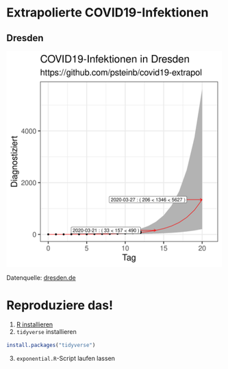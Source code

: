 # Extrapolierte COVID19-Infektionen

## Dresden 

![](plus5.png)

Datenquelle: [dresden.de](https://www.dresden.de/de/leben/gesundheit/hygiene/infektionsschutz/corona.php)

# Reproduziere das!

1. [R installieren](https://www.r-project.org)
2. `tidyverse` installieren

``` r
install.packages("tidyverse")
```
3. `exponential.R`-Script laufen lassen


